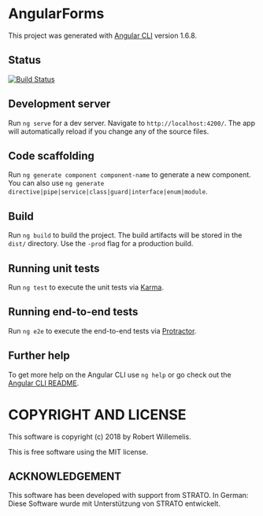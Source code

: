 # AngularForms

This project was generated with [Angular CLI](https://github.com/angular/angular-cli) version 1.6.8.

## Status
[![Build Status](https://travis-ci.org/willi84/angular-forms.svg?branch=master)](https://travis-ci.org/angular/angular)

## Development server

Run `ng serve` for a dev server. Navigate to `http://localhost:4200/`. The app will automatically reload if you change any of the source files.

## Code scaffolding

Run `ng generate component component-name` to generate a new component. You can also use `ng generate directive|pipe|service|class|guard|interface|enum|module`.

## Build

Run `ng build` to build the project. The build artifacts will be stored in the `dist/` directory. Use the `-prod` flag for a production build.

## Running unit tests

Run `ng test` to execute the unit tests via [Karma](https://karma-runner.github.io).

## Running end-to-end tests

Run `ng e2e` to execute the end-to-end tests via [Protractor](http://www.protractortest.org/).

## Further help

To get more help on the Angular CLI use `ng help` or go check out the [Angular CLI README](https://github.com/angular/angular-cli/blob/master/README.md).


# COPYRIGHT AND LICENSE

This software is copyright (c) 2018 by Robert Willemelis.

This is free software using the MIT license.

## ACKNOWLEDGEMENT

This software has been developed with support from STRATO.
In German: Diese Software wurde mit Unterstützung von STRATO entwickelt.

